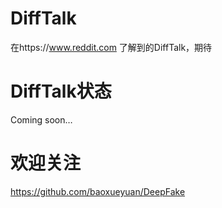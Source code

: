 # DiffTalk
在https://www.reddit.com 了解到的DiffTalk，期待



# DiffTalk状态
Coming soon…


# 欢迎关注
https://github.com/baoxueyuan/DeepFake
